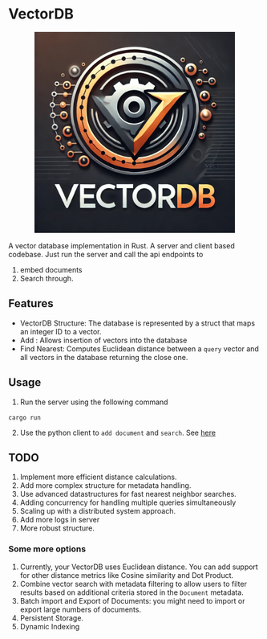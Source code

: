 # VectorDB
<div align="center">
    <img src="assets/logo.png" width="400" />
</div>


A vector database implementation in Rust. A server and client based codebase. Just run the server and call the api endpoints to
1. embed documents
2. Search through.


## Features
- VectorDB Structure: The database is represented by a struct that maps an integer ID to a vector.
- Add : Allows insertion of vectors into the database
- Find Nearest: Computes Euclidean distance between a `query` vector and all vectors in the database returning the close one.

## Usage
1. Run the server using the following command
```
cargo run
```

2. Use the python client to `add document` and `search`. See [here](examples/client.py)


## TODO
1. Implement more efficient distance calculations.
2. Add more complex structure for metadata handling.
3. Use advanced datastructures for fast nearest neighbor searches.
4. Adding concurrency for handling multiple queries simultaneously
5. Scaling up with a distributed system approach.
6. Add more logs in server
7. More robust structure.

### Some more options
1. Currently, your VectorDB uses Euclidean distance. You can add support for other distance metrics like Cosine similarity and Dot Product.
2. Combine vector search with metadata filtering to allow users to filter results based on additional criteria stored in the `Document` metadata.
3. Batch import and Export of Documents: you might need to import or export large numbers of documents.
4. Persistent Storage.
5. Dynamic Indexing 
